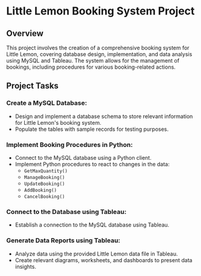 # Little Lemon Booking System Project

## Overview
This project involves the creation of a comprehensive booking system for Little Lemon, covering database design, implementation, and data analysis using MySQL and Tableau. The system allows for the management of bookings, including procedures for various booking-related actions.

## Project Tasks

### Create a MySQL Database:
- Design and implement a database schema to store relevant information for Little Lemon's booking system.
- Populate the tables with sample records for testing purposes.

### Implement Booking Procedures in Python:
- Connect to the MySQL database using a Python client.
- Implement Python procedures to react to changes in the data:
  - `GetMaxQuantity()`
  - `ManageBooking()`
  - `UpdateBooking()`
  - `AddBooking()`
  - `CancelBooking()`

### Connect to the Database using Tableau:
- Establish a connection to the MySQL database using Tableau.

### Generate Data Reports using Tableau:
- Analyze data using the provided Little Lemon data file in Tableau.
- Create relevant diagrams, worksheets, and dashboards to present data insights.



